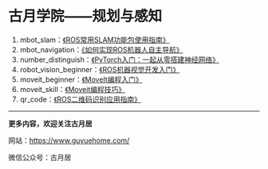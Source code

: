 # 古月学院——规划与感知

1. mbot_slam：[《ROS常用SLAM功能包使用指南》](https://class.guyuehome.com/detail/p_5ed700a841cc8_UpE7PGXW/6) 
2. mbot_navigation：[《如何实现ROS机器人自主导航》](https://class.guyuehome.com/detail/p_5ee871cc4674f_R75Aafau/6) 
3. number_distinguish：[《PyTorch入门：一起从零搭建神经网络》](https://class.guyuehome.com/detail/p_5fbb2fd9e4b0231ba88829d0/6) 
4. robot_vision_beginner：[《ROS机器视觉开发入门》](https://class.guyuehome.com/detail/p_5efc3fe2f3a60_JH9Pammo/6) 
5. moveit_beginner：[《MoveIt编程入门》](https://class.guyuehome.com/detail/p_5e8e8e85b1e8f_9TdYxswq/6) 
6. moveit_skill：[《Moveit编程技巧》](https://class.guyuehome.com/detail/p_5e99807f9ac65_rWrEfAGO/6) 
7. qr_code：[《ROS二维码识别应用指南》](https://class.guyuehome.com/detail/p_607927b2e4b071a81eb28e86/6) 

------

**更多内容，欢迎关注古月居**

网站：https://www.guyuehome.com/

微信公众号：古月居
